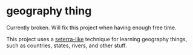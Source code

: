 # geography thing

Currently broken.
Will fix this project when having enough free time.

This project uses a [seterra-like](https://www.seterra.com/) technique for learning geography things, such as countries, states, rivers, and other stuff.
